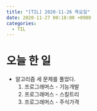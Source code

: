 ```yaml
---
title: "[TIL] 2020-11-26 목요일"
date: 2020-11-27 00:18:00 +0900
categories:
  - TIL
---
```


# 오늘 한 일

- 알고리즘 세 문제를 풀었다.
    1. 프로그래머스 - 기능개발
    2. 프로그래머스 - 스킬트리
    3. 프로그래머스 - 주식가격
